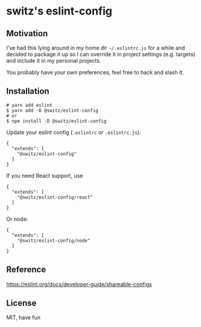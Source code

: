 # switz's eslint-config

## Motivation

I've had this lying around in my home dir `~/.eslintrc.js` for a while and decided to package it up so I can override it in project settings (e.g. targets) and include it in my personal projects.

You probably have your own preferences, feel free to hack and slash it.

## Installation

```
# yarn add eslint
$ yarn add -D @switz/eslint-config
# or
$ npm install -D @switz/eslint-config
```

Update your eslint config (`.eslintrc` or `.eslintrc.js`):

```
{
  "extends": [
    "@switz/eslint-config"
  ]
}
```

If you need React support, use

```
{
  "extends": [
    "@switz/eslint-config/react"
  ]
}
```

Or node:

```
{
  "extends": [
    "@switz/eslint-config/node"
  ]
}
```

## Reference

https://eslint.org/docs/developer-guide/shareable-configs

## License

MIT, have fun
